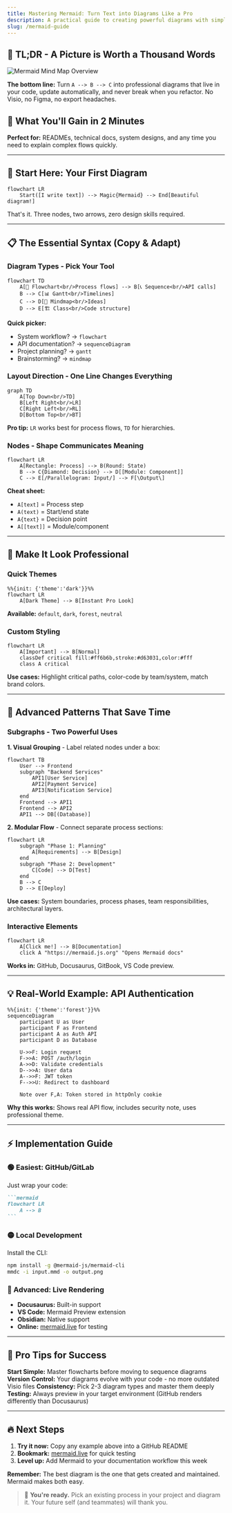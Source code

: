 ```yaml
---
title: Mastering Mermaid: Turn Text into Diagrams Like a Pro
description: A practical guide to creating powerful diagrams with simple text syntax - perfect for developers who want visual docs without design tools.
slug: /mermaid-guide
---
```


## 🧠 TL;DR - A Picture is Worth a Thousand Words
![Mermaid Mind Map Overview](/img/blog/mermaid-mindmap-overview.png)


**The bottom line:** Turn `A --> B --> C` into professional diagrams that live in your code, update automatically, and never break when you refactor. No Visio, no Figma, no export headaches.

## 🎯 What You'll Gain in 2 Minutes

**Perfect for:** READMEs, technical docs, system designs, and any time you need to explain complex flows quickly.

---

## 🚀 Start Here: Your First Diagram

```mermaid
flowchart LR
    Start([I write text]) --> Magic{Mermaid} --> End[Beautiful diagram!]
```

That's it. Three nodes, two arrows, zero design skills required.

---

## 📋 The Essential Syntax (Copy & Adapt)

### Diagram Types - Pick Your Tool
```mermaid
flowchart TD
    A[🔄 Flowchart<br/>Process flows] --> B[📞 Sequence<br/>API calls]
    B --> C[📊 Gantt<br/>Timelines] 
    C --> D[🧠 Mindmap<br/>Ideas]
    D --> E[🏗️ Class<br/>Code structure]
```

**Quick picker:**
- System workflow? → `flowchart`
- API documentation? → `sequenceDiagram` 
- Project planning? → `gantt`
- Brainstorming? → `mindmap`

### Layout Direction - One Line Changes Everything
```mermaid
graph TD
    A[Top Down<br/>TD] 
    B[Left Right<br/>LR]
    C[Right Left<br/>RL] 
    D[Bottom Top<br/>BT]
```

**Pro tip:** `LR` works best for process flows, `TD` for hierarchies.

### Nodes - Shape Communicates Meaning
```mermaid
flowchart LR
    A[Rectangle: Process] --> B(Round: State)
    B --> C{Diamond: Decision} --> D[[Module: Component]]
    C --> E[/Parallelogram: Input/] --> F[\Output\]
```

**Cheat sheet:**
- `A[text]` = Process step
- `A(text)` = Start/end state  
- `A{text}` = Decision point
- `A[[text]]` = Module/component

---

## 🎨 Make It Look Professional

### Quick Themes
```mermaid
%%{init: {'theme':'dark'}}%%
flowchart LR
    A[Dark Theme] --> B[Instant Pro Look]
```

**Available:** `default`, `dark`, `forest`, `neutral`

### Custom Styling
```mermaid
flowchart LR
    A[Important] --> B[Normal]
    classDef critical fill:#ff6b6b,stroke:#d63031,color:#fff
    class A critical
```

**Use cases:** Highlight critical paths, color-code by team/system, match brand colors.

---

## 🔗 Advanced Patterns That Save Time

### Subgraphs - Two Powerful Uses

**1. Visual Grouping** - Label related nodes under a box:
```mermaid
flowchart TB
    User --> Frontend
    subgraph "Backend Services"
        API1[User Service]
        API2[Payment Service]
        API3[Notification Service]
    end
    Frontend --> API1
    Frontend --> API2
    API1 --> DB[(Database)]
```

**2. Modular Flow** - Connect separate process sections:
```mermaid
flowchart LR
    subgraph "Phase 1: Planning"
        A[Requirements] --> B[Design]
    end
    subgraph "Phase 2: Development"
        C[Code] --> D[Test]
    end
    B --> C
    D --> E[Deploy]
```

**Use cases:** System boundaries, process phases, team responsibilities, architectural layers.

### Interactive Elements
```mermaid
flowchart LR
    A[Click me!] --> B[Documentation]
    click A "https://mermaid.js.org" "Opens Mermaid docs"
```

**Works in:** GitHub, Docusaurus, GitBook, VS Code preview.

---

## 💡 Real-World Example: API Authentication

```mermaid
%%{init: {'theme':'forest'}}%%
sequenceDiagram
    participant U as User
    participant F as Frontend
    participant A as Auth API
    participant D as Database
    
    U->>F: Login request
    F->>A: POST /auth/login
    A->>D: Validate credentials
    D-->>A: User data
    A-->>F: JWT token
    F-->>U: Redirect to dashboard
    
    Note over F,A: Token stored in httpOnly cookie
```

**Why this works:** Shows real API flow, includes security note, uses professional theme.

---

## ⚡ Implementation Guide

### 🟢 Easiest: GitHub/GitLab
Just wrap your code:
````markdown
```mermaid
flowchart LR
    A --> B
```
````

### 🟡 Local Development
Install the CLI:
```bash
npm install -g @mermaid-js/mermaid-cli
mmdc -i input.mmd -o output.png
```

### 🔴 Advanced: Live Rendering
- **Docusaurus:** Built-in support
- **VS Code:** Mermaid Preview extension
- **Obsidian:** Native support
- **Online:** [mermaid.live](https://mermaid.live) for testing

---

## 🎯 Pro Tips for Success

**Start Simple:** Master flowcharts before moving to sequence diagrams
**Version Control:** Your diagrams evolve with your code - no more outdated Visio files
**Consistency:** Pick 2-3 diagram types and master them deeply
**Testing:** Always preview in your target environment (GitHub renders differently than Docusaurus)

---

## 🔥 Next Steps

1. **Try it now:** Copy any example above into a GitHub README
2. **Bookmark:** [mermaid.live](https://mermaid.live) for quick testing  
3. **Level up:** Add Mermaid to your documentation workflow this week

**Remember:** The best diagram is the one that gets created and maintained. Mermaid makes both easy.

> 💪 **You're ready.** Pick an existing process in your project and diagram it. Your future self (and teammates) will thank you.